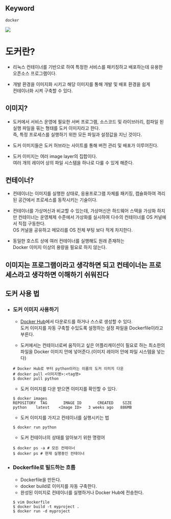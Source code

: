 ## Keyword
`docker`

![](https://media.vlpt.us/images/ye1219/post/f918630e-85c3-451d-88bd-ef4e0f441e95/1_Munnz1-8kv9OgsfrAS11nA.png)

# 도커란?
- 리눅스 컨테이너를 기반으로 하여 특정한 서비스를 패키징하고 배포하는데 유용한  
 오픈소스 프로그램이다.

- 개발 환경을 이미지화 시키고 해당 이미지를 통해 개발 및 배포 환경을 쉽게  
 컨테이너화 시켜 구축할 수 있다.

## 이미지?
 - 도커에서 서비스 운영에 필요한 서버 프로그램, 소스코드 및 라이브러리, 컴파일 된 실행 파일을 묶는 형태를 도커 이미지라고 한다.  
즉, 특정 프로세스를 실행하기 위한 모든 파일과 설정값을 지닌 것이다.  

 - 도커 이미지들은 도커 허브라는 사이트를 통해 버전 관리 및 배포가 이루어진다.  

 - 도커 이미지는 여러 image layer의 집합이다.  
 여러 개의 레이어 상의 파일 시스템을 하나로 다룰 수 있게 해준다.
   
## 컨테이너?
 - 컨테이너는 이미지를 실행한 상태로, 응용프로그램 자체를 패키징, 캡슐화하여 격리된 공간에서 프로세스를 동작시키는 기술이다.

 - 컨테이너를 가상머신과 비교할 수 있는데, 가상머신은 하드웨어 스택을 가상화 하지만 컨테이너는 운영체제 수준에서 가상화를 실시하여 다수의 컨테이너를 OS 커널에서 직접 구동한다.   
 OS 커널을 공유하고 메모리를 OS 전체 부팅 보다 적게 차지한다.

 - 동일한 호스트 상에 여러 컨테이너를 실행해도 원래 존재하는  
 Docker 이미지 이상의 용량을 필요로 하지 않는다.


## 이미지는 프로그램이라고 생각하면 되고 컨테이너는 프로세스라고 생각하면 이해하기 쉬워진다

## 도커 사용 법
 - ### 도커 이미지 사용하기
    - [Docker Hub](https://hub.docker.com/)에서 다운로드를 하거나 스스로 생성할 수 있다.  
    도커 이미지를 자동 구축할 수있도록 설정하는 설정 파일을 Dockerfile이라고 부른다.

    - 도커에서는 컨테이너로써 움직이고 싶은 어플리캐이션이 필요로 하는 최소한의 파일을 Docker 이미지 안에 넣어준다.(이미지 레이어 안에 파일 시스템을 넣는다)
    ```
    # Docker Hub로 부터 python이라는 이름의 도커 이미지 다운
    # docker pull <이미지명>:<tag명>
    $ docker pull python
    ```
    - 도커 이미지를 다운 받으면 이미지를 확인할 수 있다.  
    ```
    $ docker images
    REPOSITORY  TAG       IMAGE ID       CREATED    SIZE
    python    latest    <Image ID>   3 weeks ago   886MB
    ```
    - 도커 이미지를 가지고 컨테이너를 실행시키는 법
    ```
    $ docker run python 
    ```
    - 도커 컨테이너의 상태를 알아보기 위한 명령어
    ```
    $ docker ps -a # 모든 컨테이너
    $ docker ps # 현재 실행중인 컨테이너
    ```
- ### Dockerfile로 빌드하는 흐름
    - Dockerfile을 만든다.
    - docker build로 이미지를 자동 구축한다.
    - 완성된 이미지로 컨테이너를 실행하거나 Docker Hub에 전송한다.

    ```
    $ vim Dockerfile
    $ docker build -t myproject .
    $ docker run -d myproject 
    ```

